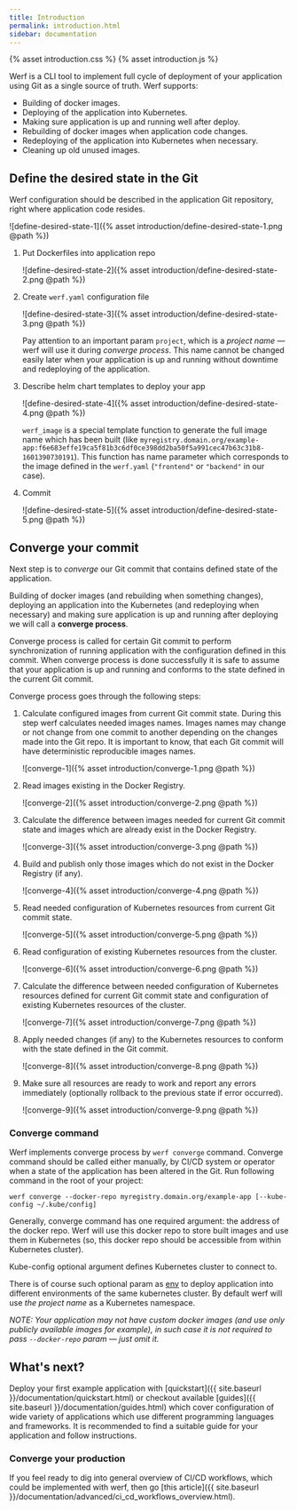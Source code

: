 ```yaml
---
title: Introduction
permalink: introduction.html
sidebar: documentation
---
```


{% asset introduction.css %}
{% asset introduction.js %}

<div id="introduction-presentation" class="introduction-presentation">
    <div class="introduction-presentation__container">
        <div id="ip_1" class="introduction-presentation__slide"></div>
        <div id="ip_2" class="introduction-presentation__slide"></div>
        <div id="ip_3" class="introduction-presentation__slide"></div>
    </div>
</div>

Werf is a CLI tool to implement full cycle of deployment of your application using Git as a single source of truth. Werf supports:
 - Building of docker images.
 - Deploying of the application into Kubernetes.
 - Making sure application is up and running well after deploy.
 - Rebuilding of docker images when application code changes.
 - Redeploying of the application into Kubernetes when necessary.
 - Cleaning up old unused images.

## Define the desired state in the Git

Werf configuration should be described in the application Git repository, right where application code resides.

   ![define-desired-state-1]({% asset introduction/define-desired-state-1.png @path %})   

1. Put Dockerfiles into application repo

   ![define-desired-state-2]({% asset introduction/define-desired-state-2.png @path %})

2. Create `werf.yaml` configuration file

    ![define-desired-state-3]({% asset introduction/define-desired-state-3.png @path %})

    Pay attention to an important param `project`, which is a _project name_ — werf will use it during _converge process_. This name cannot be changed easily later when your application is up and running without downtime and redeploying of the application.

3. Describe helm chart templates to deploy your app

    ![define-desired-state-4]({% asset introduction/define-desired-state-4.png @path %})

    `werf_image` is a special template function to generate the full image name which has been built (like `myregistry.domain.org/example-app:f6e683effe19ca5f81b3c6df0ce398dd2ba50f5a991cec47b63c31b8-1601390730191`). This function has name parameter which corresponds to the image defined in the `werf.yaml` (`"frontend"` or `"backend"` in our case).

4. Commit

    ![define-desired-state-5]({% asset introduction/define-desired-state-5.png @path %})

## Converge your commit

Next step is to _converge_ our Git commit that contains defined state of the application.

Building of docker images (and rebuilding when something changes), deploying an application into the Kubernetes (and redeploying when necessary) and making sure application is up and running after deploying we will call a **converge process**.

Converge process is called for certain Git commit to perform synchronization of running application with the configuration defined in this commit. When converge process is done successfully it is safe to assume that your application is up and running and conforms to the state defined in the current Git commit.

Converge process goes through the following steps:

1. Calculate configured images from current Git commit state. During this step werf calculates needed images names. Images names may change or not change from one commit to another depending on the changes made into the Git repo. It is important to know, that each Git commit will have deterministic reproducible images names.

    ![converge-1]({% asset introduction/converge-1.png @path %})

2. Read images existing in the Docker Registry.

    ![converge-2]({% asset introduction/converge-2.png @path %})

3. Calculate the difference between images needed for current Git commit state and images which are already exist in the Docker Registry.

    ![converge-3]({% asset introduction/converge-3.png @path %})

4. Build and publish only those images which do not exist in the Docker Registry (if any).

    ![converge-4]({% asset introduction/converge-4.png @path %})

5. Read needed configuration of Kubernetes resources from current Git commit state.

    ![converge-5]({% asset introduction/converge-5.png @path %})

6. Read configuration of existing Kubernetes resources from the cluster.

    ![converge-6]({% asset introduction/converge-6.png @path %})

7. Calculate the difference between needed configuration of Kubernetes resources defined for current Git commit state and configuration of existing Kubernetes resources of the cluster.

    ![converge-7]({% asset introduction/converge-7.png @path %})

8. Apply needed changes (if any) to the Kubernetes resources to conform with the state defined in the Git commit.

    ![converge-8]({% asset introduction/converge-8.png @path %})

9. Make sure all resources are ready to work and report any errors immediately (optionally rollback to the previous state if error occurred).

    ![converge-9]({% asset introduction/converge-9.png @path %})

### Converge command

Werf implements converge process by `werf converge` command. Converge command should be called either manually, by CI/CD system or operator when a state of the application has been altered in the Git. Run following command in the root of your project:

```
werf converge --docker-repo myregistry.domain.org/example-app [--kube-config ~/.kube/config]
```

Generally, converge command has one required argument: the address of the docker repo. Werf will use this docker repo to store built images and use them in Kubernetes (so, this docker repo should be accessible from within Kubernetes cluster).

Kube-config optional argument defines Kubernetes cluster to connect to.

There is of course such optional param as [env](TODO) to deploy application into different environments of the same kubernetes cluster. By default werf will use _the project name_ as a Kubernetes namespace.

_NOTE: Your application may not have custom docker images (and use only publicly available images for example), in such case it is not required to pass `--docker-repo` param — just omit it._

## What's next?

Deploy your first example application with [quickstart]({{ site.baseurl }}/documentation/quickstart.html) or checkout available [guides]({{ site.baseurl }}/documentation/guides.html) which cover configuration of wide variety of applications which use different programming languages and frameworks. It is recommended to find a suitable guide for your application and follow instructions.

### Converge your production

If you feel ready to dig into general overview of CI/CD workflows, which could be implemented with werf, then go [this article]({{ site.baseurl }}/documentation/advanced/ci_cd_workflows_overview.html).
